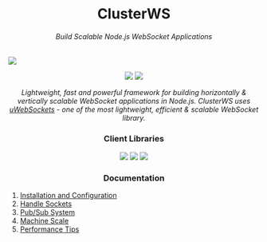 <h1 align="center">ClusterWS</h1> 
<h6 align="center">Build Scalable Node.js WebSocket Applications</h6>

![](https://u.cubeupload.com/goriunovd/ClusterWS.gif)

<p align="center">
 <a title="NPM Version" href="https://badge.fury.io/js/clusterws"><img src="https://badge.fury.io/js/clusterws.svg"></a>
 <a title="GitHub version" href="https://badge.fury.io/gh/goriunov%2FClusterWS"><img src="https://badge.fury.io/gh/goriunov%2FClusterWS.svg"></a>
</p>

<p align="center">
    <i>Lightweight, fast and powerful framework for building horizontally & vertically scalable WebSocket applications in Node.js. ClusterWS uses <a href="https://github.com/uNetworking/uWebSockets">uWebSockets</a> - one of the most lightweight, efficient & scalable WebSocket library.</i>
</p>

<h3 align="center">
    Client Libraries
</h3>

<p align="center">
    <a href="https://github.com/ClusterWS/ClusterWS-Client-Swift"><img src="https://u.cubeupload.com/goriunovd/swift.png" /></a>
    <a href="https://github.com/ClusterWS/ClusterWS-Client-Java"><img src="https://u.cubeupload.com/goriunovd/java.png" /></a>
    <a href="https://github.com/ClusterWS/ClusterWS-Client-JS"><img src="https://u.cubeupload.com/goriunovd/javascript.png" /></a>
</p>

<h3 align="center">
    Documentation
</h3>

1. [Installation and Configuration](https://github.com/ClusterWS/ClusterWS/wiki/Installation-and-Configuration)
2. [Handle Sockets](https://github.com/ClusterWS/ClusterWS/wiki/Handle-Sockets)
3. [Pub/Sub System](https://github.com/ClusterWS/ClusterWS/wiki/Pub-Sub-System)
4. [Machine Scale](https://github.com/ClusterWS/ClusterWS/wiki/Machine-Scale)
5. [Performance Tips](https://github.com/ClusterWS/ClusterWS/wiki/Performance-Tips)
